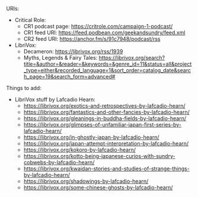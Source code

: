 URIs:
* Critical Role:
  * CR1 podcast page: https://critrole.com/campaign-1-podcast/
  * CR1 feed URI: https://feed.podbean.com/geekandsundry/feed.xml
  * CR2 feed URI: https://anchor.fm/s/91c7948/podcast/rss
* LibriVox:
  * Decameron: https://librivox.org/rss/1939
  * Myths, Legends & Fairy Tales: https://librivox.org/search?title=&author=&reader=&keywords=&genre_id=11&status=all&project_type=either&recorded_language=1&sort_order=catalog_date&search_page=19&search_form=advanced#

Things to add:
* LibriVox stuff by Lafcadio Hearn:
  * https://librivox.org/exotics-and-retrospectives-by-lafcadio-hearn/
  * https://librivox.org/fantastics-and-other-fancies-by-lafcadio-hearn/
  * https://librivox.org/gleanings-in-buddha-fields-by-lafcadio-hearn/
  * https://librivox.org/glimpses-of-unfamiliar-japan-first-series-by-lafcadio-hearn/
  * https://librivox.org/in-ghostly-japan-by-lafcadio-hearn/
  * https://librivox.org/japan-attempt-interpretation-by-lafcadio-hearn/
  * https://librivox.org/kokoro-by-lafcadio-hearn/
  * https://librivox.org/kotto-being-japanese-curios-with-sundry-cobwebs-by-lafcadio-hearn/
  * https://librivox.org/kwaidan-stories-and-studies-of-strange-things-by-lafcadio-hearn/
  * https://librivox.org/shadowings-by-lafcadio-hearn/
  * https://librivox.org/some-chinese-ghosts-by-lafcadio-hearn/
